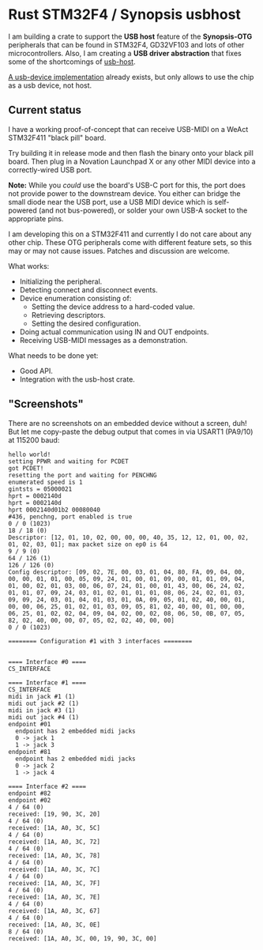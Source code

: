 # Rust STM32F4 / Synopsis usbhost

I am building a crate to support the **USB host** feature of the **Synopsis-OTG** peripherals
that can be found in STM32F4, GD32VF103 and lots of other microcontrollers. Also, I am creating
a **USB driver abstraction** that fixes some of the shortcomings of [usb-host](https://crates.io/crates/usb-host).

[A usb-device implementation](https://crates.io/crates/synopsys-usb-otg) already exists,
but only allows to use the chip as a usb device, not host.

## Current status

I have a working proof-of-concept that can receive USB-MIDI on a WeAct STM32F411 "black
pill" board.

Try building it in release mode and then flash the binary onto your black pill board. Then
plug in a Novation Launchpad X or any other MIDI device into a correctly-wired USB port.

**Note:** While you *could* use the board's USB-C port for this, the port does not provide
power to the downstream device. You either can bridge the small diode near the USB port,
use a USB MIDI device which is self-powered (and not bus-powered), or solder your own USB-A
socket to the appropriate pins.

I am developing this on a STM32F411 and currently I do not care
about any other chip. These OTG peripherals come with different feature sets, so this
may or may not cause issues. Patches and discussion are welcome.

What works:

  - Initializing the peripheral.
  - Detecting connect and disconnect events.
  - Device enumeration consisting of:
    - Setting the device address to a hard-coded value.
    - Retrieving descriptors.
    - Setting the desired configuration.
  - Doing actual communication using IN and OUT endpoints.
  - Receiving USB-MIDI messages as a demonstration.

What needs to be done yet:

  - Good API.
  - Integration with the usb-host crate.

## "Screenshots"

There are no screenshots on an embedded device without a screen, duh! But let me copy-paste
the debug output that comes in via USART1 (PA9/10) at 115200 baud:

```
hello world!
setting PPWR and waiting for PCDET
got PCDET!
resetting the port and waiting for PENCHNG
enumerated speed is 1
gintsts = 05000021
hprt = 0002140d
hprt = 0002140d
hprt 0002140d01b2 00080040
#436, penchng, port enabled is true
0 / 0 (1023)
18 / 18 (0)
Descriptor: [12, 01, 10, 02, 00, 00, 00, 40, 35, 12, 12, 01, 00, 02, 01, 02, 03, 01]; max packet size on ep0 is 64
9 / 9 (0)
64 / 126 (1)
126 / 126 (0)
Config descriptor: [09, 02, 7E, 00, 03, 01, 04, 80, FA, 09, 04, 00, 00, 00, 01, 01, 00, 05, 09, 24, 01, 00, 01, 09, 00, 01, 01, 09, 04, 01, 00, 02, 01, 03, 00, 06, 07, 24, 01, 00, 01, 43, 00, 06, 24, 02, 01, 01, 07, 09, 24, 03, 01, 02, 01, 01, 01, 08, 06, 24, 02, 01, 03, 09, 09, 24, 03, 01, 04, 01, 03, 01, 0A, 09, 05, 01, 02, 40, 00, 01, 00, 00, 06, 25, 01, 02, 01, 03, 09, 05, 81, 02, 40, 00, 01, 00, 00, 06, 25, 01, 02, 02, 04, 09, 04, 02, 00, 02, 08, 06, 50, 0B, 07, 05, 82, 02, 40, 00, 00, 07, 05, 02, 02, 40, 00, 00]
0 / 0 (1023)

======== Configuration #1 with 3 interfaces ========


==== Interface #0 ====
CS_INTERFACE

==== Interface #1 ====
CS_INTERFACE
midi in jack #1 (1)
midi out jack #2 (1)
midi in jack #3 (1)
midi out jack #4 (1)
endpoint #01
  endpoint has 2 embedded midi jacks
  0 -> jack 1
  1 -> jack 3
endpoint #81
  endpoint has 2 embedded midi jacks
  0 -> jack 2
  1 -> jack 4

==== Interface #2 ====
endpoint #82
endpoint #02
4 / 64 (0)
received: [19, 90, 3C, 20]
4 / 64 (0)
received: [1A, A0, 3C, 5C]
4 / 64 (0)
received: [1A, A0, 3C, 72]
4 / 64 (0)
received: [1A, A0, 3C, 78]
4 / 64 (0)
received: [1A, A0, 3C, 7C]
4 / 64 (0)
received: [1A, A0, 3C, 7F]
4 / 64 (0)
received: [1A, A0, 3C, 7E]
4 / 64 (0)
received: [1A, A0, 3C, 67]
4 / 64 (0)
received: [1A, A0, 3C, 0E]
8 / 64 (0)
received: [1A, A0, 3C, 00, 19, 90, 3C, 00]
```
